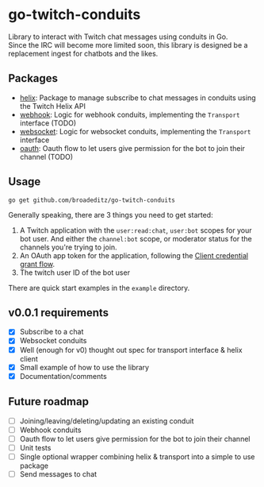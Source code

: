 # go-twitch-conduits
Library to interact with Twitch chat messages using conduits in Go.  
Since the IRC will become more limited soon, this library is designed be a replacement ingest for chatbots and the likes.

## Packages
- [helix](./helix): Package to manage subscribe to chat messages in conduits using the Twitch Helix API
- [webhook](./webhook): Logic for webhook conduits, implementing the `Transport` interface (TODO)
- [websocket](./websocket): Logic for websocket conduits, implementing the `Transport` interface
- [oauth](./oauth): Oauth flow to let users give permission for the bot to join their channel (TODO)

## Usage

    go get github.com/broadeditz/go-twitch-conduits
  
Generally speaking, there are 3 things you need to get started:  
1. A Twitch application with the `user:read:chat`, `user:bot` scopes for your bot user. And either the `channel:bot` scope, or moderator status for the channels you're trying to join.
2. An OAuth app token for the application, following the [Client credential grant flow](https://dev.twitch.tv/docs/authentication/getting-tokens-oauth/#client-credentials-grant-flow).
3. The twitch user ID of the bot user
  
There are quick start examples in the `example` directory.

## v0.0.1 requirements

- [x] Subscribe to a chat
- [x] Websocket conduits
- [x] Well (enough for v0) thought out spec for transport interface & helix client
- [x] Small example of how to use the library
- [x] Documentation/comments

## Future roadmap

- [ ] Joining/leaving/deleting/updating an existing conduit
- [ ] Webhook conduits
- [ ] Oauth flow to let users give permission for the bot to join their channel
- [ ] Unit tests
- [ ] Single optional wrapper combining helix & transport into a simple to use package
- [ ] Send messages to chat